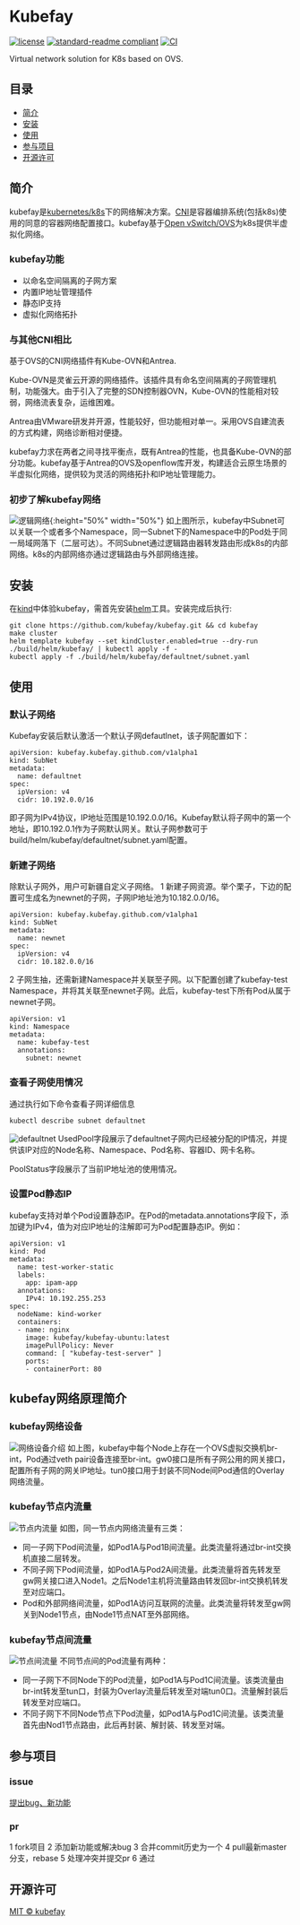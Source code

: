# Kubefay

[![license](https://img.shields.io/github/license/kubefay/kubefay)](LICENSE)
[![standard-readme compliant](https://img.shields.io/badge/readme%20style-standard-brightgreen.svg?style=flat-square)](https://github.com/RichardLitt/standard-readme)
[![CI](https://github.com/kubefay/kubefay/actions/workflows/main.yml/badge.svg)](https://github.com/kubefay/kubefay/actions/workflows/main.yml)

Virtual network solution for K8s based on OVS.

## 目录

- [简介](#简介)
- [安装](#安装)
- [使用](#使用)
- [参与项目](#参与项目)
- [开源许可](#开源许可)

## 简介
kubefay是[kubernetes/k8s](https://kubernetes.io/docs/home/)下的网络解决方案。[CNI](https://github.com/containernetworking/cni)是容器编排系统(包括k8s)使用的同意的容器网络配置接口。kubefay基于[Open vSwitch/OVS](https://www.openvswitch.org/)为k8s提供半虚拟化网络。

### kubefay功能
- 以命名空间隔离的子网方案
- 内置IP地址管理插件
- 静态IP支持
- 虚拟化网络拓扑

### 与其他CNI相比
基于OVS的CNI网络插件有Kube-OVN和Antrea.

Kube-OVN是灵雀云开源的网络插件。该插件具有命名空间隔离的子网管理机制，功能强大。由于引入了完整的SDN控制器OVN，Kube-OVN的性能相对较弱，网络流表复杂，运维困难。

Antrea由VMware研发并开源，性能较好，但功能相对单一。采用OVS自建流表的方式构建，网络诊断相对便捷。

kubefay力求在两者之间寻找平衡点，既有Antrea的性能，也具备Kube-OVN的部分功能。kubefay基于Antrea的OVS及openflow库开发，构建适合云原生场景的半虚拟化网络，提供较为灵活的网络拓扑和IP地址管理能力。

### 初步了解kubefay网络
![逻辑网络](./doc/imgs/logical-network.png#pic_center){:height="50%" width="50%"}
如上图所示，kubefay中Subnet可以关联一个或者多个Namespace，同一Subnet下的Namespace中的Pod处于同一局域网落下（二层可达）。不同Subnet通过逻辑路由器转发路由形成k8s的内部网络。k8s的内部网络亦通过逻辑路由与外部网络连接。

## 安装
在[kind](https://kind.sigs.k8s.io/docs/user/quick-start/#installation)中体验kubefay，需首先安装[helm](https://helm.sh/zh/docs/intro/install/)工具。安装完成后执行:
```
git clone https://github.com/kubefay/kubefay.git && cd kubefay
make cluster
helm template kubefay --set kindCluster.enabled=true --dry-run ./build/helm/kubefay/ | kubectl apply -f -
kubectl apply -f ./build/helm/kubefay/defaultnet/subnet.yaml
```
## 使用
### 默认子网络
Kubefay安装后默认激活一个默认子网defautlnet，该子网配置如下：
```
apiVersion: kubefay.kubefay.github.com/v1alpha1
kind: SubNet
metadata:
  name: defaultnet
spec:
  ipVersion: v4
  cidr: 10.192.0.0/16
```
即子网为IPv4协议，IP地址范围是10.192.0.0/16。Kubefay默认将子网中的第一个地址，即10.192.0.1作为子网默认网关。默认子网参数可于build/helm/kubefay/defaultnet/subnet.yaml配置。

### 新建子网络
除默认子网外，用户可新疆自定义子网络。
1 新建子网资源。举个栗子，下边的配置可生成名为newnet的子网，子网IP地址池为10.182.0.0/16。
```
apiVersion: kubefay.kubefay.github.com/v1alpha1
kind: SubNet
metadata:
  name: newnet
spec:
  ipVersion: v4
  cidr: 10.182.0.0/16
```
2 子网生抽，还需新建Namespace并关联至子网。以下配置创建了kubefay-test Namespace，并将其关联至newnet子网。此后，kubefay-test下所有Pod从属于newnet子网。
```
apiVersion: v1
kind: Namespace
metadata:
  name: kubefay-test
  annotations:
    subnet: newnet
```

### 查看子网使用情况

通过执行如下命令查看子网详细信息
```
kubectl describe subnet defaultnet
```
![defaultnet](./doc/imgs/defaultnet-info.png)
UsedPool字段展示了defaultnet子网内已经被分配的IP情况，并提供该IP对应的Node名称、Namespace、Pod名称、容器ID、网卡名称。

PoolStatus字段展示了当前IP地址池的使用情况。

### 设置Pod静态IP
kubefay支持对单个Pod设置静态IP。在Pod的metadata.annotations字段下，添加键为IPv4，值为对应IP地址的注解即可为Pod配置静态IP。例如：
```
apiVersion: v1
kind: Pod
metadata:
  name: test-worker-static
  labels:
    app: ipam-app
  annotations:
    IPv4: 10.192.255.253
spec:
  nodeName: kind-worker
  containers:
  - name: nginx
    image: kubefay/kubefay-ubuntu:latest
    imagePullPolicy: Never
    command: [ "kubefay-test-server" ]
    ports:
    - containerPort: 80
```

## kubefay网络原理简介
<!-- ### SDN架构、OVS、Openflow
 -->

### kubefay网络设备
![网络设备介绍](./doc/imgs/pod-interface.png)
如上图，kubefay中每个Node上存在一个OVS虚拟交换机br-int，Pod通过veth pair设备连接至br-int。gw0接口是所有子网公用的网关接口，配置所有子网的网关IP地址。tun0接口用于封装不同Node间Pod通信的Overlay网络流量。
### kubefay节点内流量
![节点内流量](./doc/imgs/flow-intra-node.png)
如图，同一节点内网络流量有三类：
- 同一子网下Pod间流量，如Pod1A与Pod1B间流量。此类流量将通过br-int交换机直接二层转发。
- 不同子网下Pod间流量，如Pod1A与Pod2A间流量。此类流量将首先转发至gw网关接口进入Node1。之后Node1主机将流量路由转发回br-int交换机转发至对应端口。
- Pod和外部网络间流量，如Pod1A访问互联网的流量。此类流量将转发至gw网关到Node1节点，由Node1节点NAT至外部网络。

### kubefay节点间流量
![节点间流量](./doc/imgs/flow-inter-node.png)
不同节点间的Pod流量有两种：
- 同一子网下不同Node下的Pod流量，如Pod1A与Pod1C间流量。该类流量由br-int转发至tun口，封装为Overlay流量后转发至对端tun0口。流量解封装后转发至对应端口。
- 不同子网下不同Node节点下Pod流量，如Pod1A与Pod1C间流量。该类流量首先由Nod1节点路由，此后再封装、解封装、转发至对端。

## 参与项目
### issue
[提出bug、新功能](https://github.com/kubefay/kubefay/issues/new)
### pr
1 fork项目
2 添加新功能或解决bug
3 合并commit历史为一个
4 pull最新master分支，rebase
5 处理冲突并提交pr
6 通过

## 开源许可
[MIT © kubefay](./LICENSE)